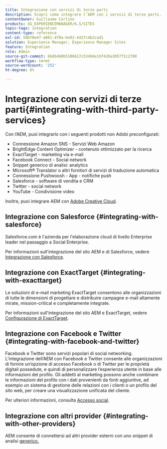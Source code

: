 ```yaml
---
title: Integrazione con servizi di terze parti
description: Scopri come integrare l’AEM con i servizi di terze parti.
contentOwner: Guillaume Carlino
products: SG_EXPERIENCEMANAGER/6.5/SITES
topic-tags: integration
content-type: reference
exl-id: 50b70e47-a801-4f0a-be92-4427c4b2cad1
solution: Experience Manager, Experience Manager Sites
feature: Integration
role: Admin
source-git-commit: 66db4b0b5106617c534b6e1bf428a3057f2c2708
workflow-type: tm+mt
source-wordcount: '252'
ht-degree: 6%

---
```


# Integrazione con servizi di terze parti{#integrating-with-third-party-services}

Con l’AEM, puoi integrarlo con i seguenti prodotti non Adobi preconfigurati:

* Connessione Amazon SNS - Servizi Web Amazon
* BrightEdge Content Optimizer - contenuto ottimizzato per la ricerca
* ExactTarget - marketing via e-mail
* Facebook Connect - Social network
* Snippet generico di analisi: analytics
* Microsoft® Translator o altri fornitori di servizi di traduzione automatica
* Connessione Pushwoosh - App - notifiche push
* Salesforce - software di vendita e CRM
* Twitter - social network
* YouTube - Condivisione video
<!-- * Silverpop Engage - marketing automation, email, mobile, and social NO LONGER EXISTS; ITS REPLACEMENT IS UNKNOWN -->

Inoltre, puoi integrare AEM con [Adobe Creative Cloud](/help/assets/aem-cc-integration-best-practices.md).

## Integrazione con Salesforce {#integrating-with-salesforce}

Salesforce.com è l&#39;azienda per l&#39;elaborazione cloud di livello Enterprise leader nel passaggio a Social Enterprise.

Per informazioni sull&#39;integrazione del sito AEM e di Salesforce, vedere [Integrazione con Salesforce](/help/sites-administering/salesforce.md).

<!-- THE INFORMATION BELOW APPEARS OBSOLETE; first URL is a 404. I could not find a suitable replacement for it.
## Integrating with Silverpop Engage {#integrating-with-silverpop-engage}

>[!NOTE]
>
>Silverpop Engage integration is not available out of the box. To integrate AEM with Silverpop Engage, [download the package](https://www.adobeaemcloud.com/content/marketplace/marketplaceProxy.html?packagePath=/content/companies/public/adobe/packages/aem620/product/cq-mcm-integrations-silverpop-content) from Package Share.

Silverpop Engage provides marketing automation, email, mobile, and social.

For information about integrating your AEM site and ExactTarget, see [Integrating with Silverpop Engage](/help/sites-administering/silverpop.md). -->

## Integrazione con ExactTarget {#integrating-with-exacttarget}

Le soluzioni di e-mail marketing ExactTarget consentono alle organizzazioni di tutte le dimensioni di progettare e distribuire campagne e-mail altamente mirate, mission-critical e completamente integrate.

Per informazioni sull&#39;integrazione del sito AEM e ExactTarget, vedere [Configurazione di ExactTarget](/help/sites-administering/exacttarget.md).

## Integrazione con Facebook e Twitter {#integrating-with-facebook-and-twitter}

Facebook e Twitter sono servizi popolari di social networking. L’integrazione dell’AEM con Facebook e Twitter consente alle organizzazioni di fornire un’opzione di accesso Facebook o di Twitter per le proprietà digitali possedute, e quindi di personalizzare l’esperienza utente in base alle informazioni del profilo. Gli addetti al marketing possono anche combinare le informazioni del profilo con i dati provenienti da fonti aggiuntive, ad esempio un sistema di gestione delle relazioni con i clienti o un profilo del sito web, per creare una visualizzazione unificata del cliente.

Per ulteriori informazioni, consulta [Accesso social](/help/communities/social-login.md).

## Integrazione con altri provider {#integrating-with-other-providers}

AEM consente di connettersi ad altri provider esterni con uno snippet di analisi [generico.](/help/sites-administering/external-providers.md)

